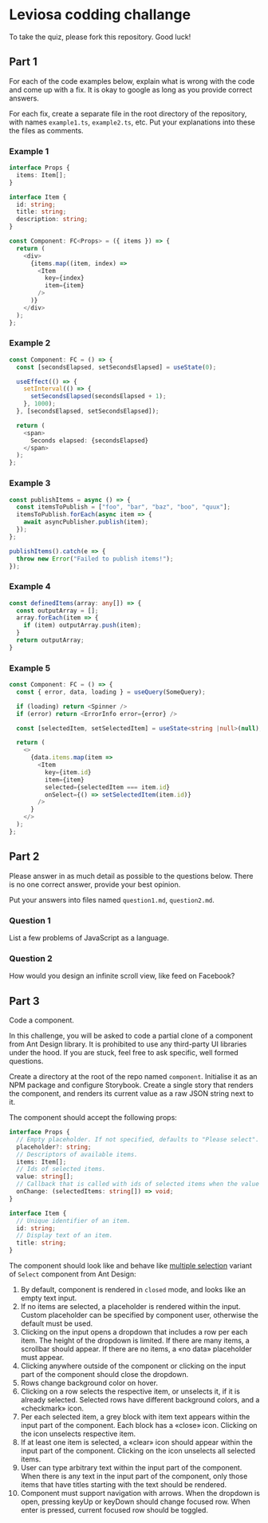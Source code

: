 # Leviosa codding challange
To take the quiz, please fork this repository. Good luck!

## Part 1
For each of the code examples below, explain what is wrong with the code and come up with a fix. It is okay to google as long as you provide correct answers.

For each fix, create a separate file in the root directory of the repository, with names `example1.ts`, `example2.ts`, etc. Put your explanations into these the files as comments.

### Example 1

```typescript
interface Props {
  items: Item[];
}

interface Item {
  id: string;
  title: string;
  description: string;
}

const Component: FC<Props> = ({ items }) => {
  return (
    <div>
      {items.map((item, index) => 
        <Item 
          key={index}
          item={item}
        />
      )}
    </div>
  );
};
```

### Example 2

```typescript
const Component: FC = () => {
  const [secondsElapsed, setSecondsElapsed] = useState(0);

  useEffect(() => {
    setInterval(() => {
      setSecondsElapsed(secondsElapsed + 1);
    }, 1000);
  }, [secondsElapsed, setSecondsElapsed]);

  return (
    <span>
      Seconds elapsed: {secondsElapsed}
    </span>
  );
};
```

### Example 3

```typescript
const publishItems = async () => {
  const itemsToPublish = ["foo", "bar", "baz", "boo", "quux"];
  itemsToPublish.forEach(async item => {
    await asyncPublisher.publish(item);
  });
};

publishItems().catch(e => {
  throw new Error("Failed to publish items!");
});
```

### Example 4

```typescript
const definedItems(array: any[]) => {
  const outputArray = [];
  array.forEach(item => {
    if (item) outputArray.push(item);
  }
  return outputArray;
}
```

### Example 5

```typescript
const Component: FC = () => {
  const { error, data, loading } = useQuery(SomeQuery);

  if (loading) return <Spinner />
  if (error) return <ErrorInfo error={error} />

  const [selectedItem, setSelectedItem] = useState<string |null>(null);

  return (
    <>
      {data.items.map(item => 
        <Item 
          key={item.id}
          item={item}
          selected={selectedItem === item.id}
          onSelect={() => setSelectedItem(item.id)}
        />
      }
    </>
  );
};
```

## Part 2
Please answer in as much detail as possible to the questions below. There is no one correct answer, provide your best opinion.

Put your answers into files named `question1.md`, `question2.md`.

### Question 1
List a few problems of JavaScript as a language.

### Question 2
How would you design an infinite scroll view, like feed on Facebook?

## Part 3
Code a component.

In this challenge, you will be asked to code a partial clone of a component from Ant Design library. It is prohibited to use any third-party UI libraries under the hood. If you are stuck, feel free to ask specific, well formed questions.

Create a directory at the root of the repo named `component`. Initialise it as an NPM package and configure Storybook. Create a single story that renders the component, and renders its current value as a raw JSON string next to it.

The component should accept the following props:

```typescript
interface Props {
  // Empty placeholder. If not specified, defaults to "Please select".
  placeholder?: string;
  // Descriptors of available items.
  items: Item[];
  // Ids of selected items.
  value: string[];
  // Callback that is called with ids of selected items when the value changes.
  onChange: (selectedItems: string[]) => void;
}

interface Item {
  // Unique identifier of an item.
  id: string;
  // Display text of an item.
  title: string;
}
```

The component should look like and behave like [multiple selection](https://ant.design/components/select/#components-select-demo-multiple)  variant of `Select` component from Ant Design:

1. By default, component is rendered in `closed` mode, and looks like an empty text input.
2. If no items are selected, a placeholder is rendered within the input. Custom placeholder can be specified by component user, otherwise the default must be used.
3. Clicking on the input opens a dropdown that includes a row per each item. The height of the dropdown is limited. If there are many items, a scrollbar should appear. If there are no items, a «no data» placeholder must appear.
4. Clicking anywhere outside of the component or clicking on the input part of the component should close the dropdown.
5. Rows change background color on hover.
6. Clicking on a row selects the respective item, or unselects it, if it is already selected. Selected rows have different background colors, and a «checkmark» icon.
7. Per each selected item, a grey block with item text appears within the input part of the component. Each block has a «close» icon. Clicking on the icon unselects respective item.
8. If at least one item is selected, a «clear» icon should appear within the input part of the component. Clicking on the icon unselects all selected items.
9. User can type arbitrary text within the input part of the component. When there is any text in the input part of the component, only those items that have titles starting with the text should be rendered.
10. Component must support navigation with arrows. When the dropdown is open, pressing keyUp or keyDown should change focused row. When enter is pressed, current focused row should be toggled.



